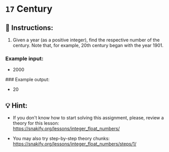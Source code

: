 # `17` Century

## 📝 Instructions:

1. Given a year (as a positive integer), find the respective number of the century. Note that, for example, 20th century began with the year 1901.

### Example input:

- 2000

### Example output:

- 20

## 💡 Hint:

+ If you don't know how to start solving this assignment, please, review a theory for this lesson:
https://snakify.org/lessons/integer_float_numbers/

+ You may also try step-by-step theory chunks:
https://snakify.org/lessons/integer_float_numbers/steps/1/